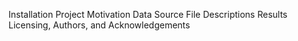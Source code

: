 Installation
Project Motivation
Data Source
File Descriptions
Results
Licensing, Authors, and Acknowledgements

